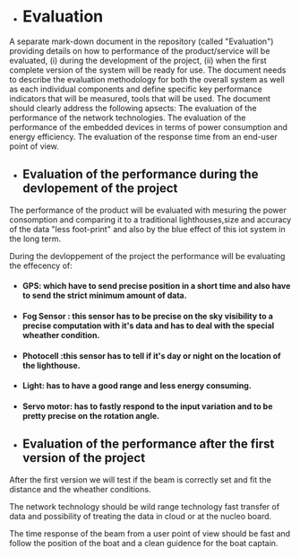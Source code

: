 * # Evaluation 

A separate mark-down document in the repository (called "Evaluation") providing details on how to performance of the product/service will be evaluated, 
(i) during the development of the project, (ii) when the first complete version of the system will be ready for use. The document needs to describe the
evaluation methodology for both the overall system as well as each individual components and define specific key performance indicators that will be measured,
tools that will be used.
The document should clearly address the following apsects:
The evaluation of the performance of the network technologies.
The evaluation of the performance of the embedded devices in terms of power consumption and energy efficiency.
The evaluation of the response time from an end-user point of view.

* ## Evaluation of the performance during the devlopement of the project 

The performance of the product will be evaluated with  mesuring  the power consomption and comparing it to a traditional lighthouses,size and accuracy of the data "less foot-print" and also by the blue effect of this iot system  in the long term.

During the devloppement of the project the performance will be evaluating the effecency of:

 * #### GPS:  which have to send precise position in a short time and also have to send the strict minimum amount of data.
 * #### Fog Sensor : this sensor has to be precise on the sky visibility to  a precise computation with it's data and has to deal with the special wheather condition.

 * #### Photocell :this sensor has to tell if it's day or night on the location of the lighthouse. 

 * #### Light: has to have a good range and less energy consuming.   
 * #### Servo motor: has to fastly respond to the input variation and to be pretty precise on the rotation angle. 

* ## Evaluation of the performance after the first version of the project 
After the first version we will test if the beam is correctly set and fit the distance and the wheather conditions. 

The network technology should be wild range technology fast transfer of data and possibility of treating the data in cloud or at the nucleo board.

The time response of the beam from a user point of view should be fast and follow the position of the boat  and a clean guidence for the boat captain.
